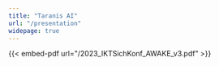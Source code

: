 ```yaml
---
title: "Taranis AI"
url: "/presentation"
widepage: true
---
```


{{< embed-pdf url="/2023_IKTSichKonf_AWAKE_v3.pdf" >}}
